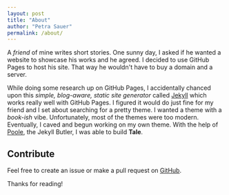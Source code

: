```yaml
---
layout: post
title: "About"
author: "Petra Sauer"
permalink: /about/
---
```


A _friend_ of mine writes short stories. One sunny day, I asked if he wanted a website to showcase his works and he agreed. I decided to use GitHub Pages to host his site. That way he wouldn't have to buy a domain and a server.

While doing some research up on GitHub Pages, I accidentally chanced upon this _simple, blog-aware, static site generator_ called [Jekyll](https://jekyllrb.com/) which works really well with GitHub Pages. I figured it would do just fine for my friend and I set about searching for a pretty theme. I wanted a theme with a _book-ish_ vibe. Unfortunately, most of the themes were too modern. Eventually, I caved and begun working on my own theme. With the help of [Poole](https://github.com/poole/poole), the Jekyll Butler, I was able to build **Tale**.

## Contribute
Feel free to create an issue or make a pull request on [GitHub](https://github.com/chesterhow/tale).

Thanks for reading!
